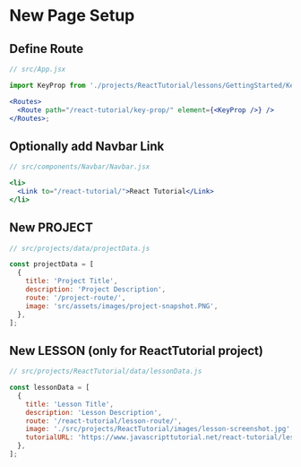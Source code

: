 # New Page Setup

## Define Route

```jsx
// src/App.jsx

import KeyProp from './projects/ReactTutorial/lessons/GettingStarted/KeyProp';

<Routes>
  <Route path="/react-tutorial/key-prop/" element={<KeyProp />} />
</Routes>;
```

## Optionally add Navbar Link

```jsx
// src/components/Navbar/Navbar.jsx

<li>
  <Link to="/react-tutorial/">React Tutorial</Link>
</li>
```

## New PROJECT

```jsx
// src/projects/data/projectData.js

const projectData = [
  {
    title: 'Project Title',
    description: 'Project Description',
    route: '/project-route/',
    image: 'src/assets/images/project-snapshot.PNG',
  },
];
```

## New LESSON (only for ReactTutorial project)

```jsx
// src/projects/ReactTutorial/data/lessonData.js

const lessonData = [
  {
    title: 'Lesson Title',
    description: 'Lesson Description',
    route: '/react-tutorial/lesson-route/',
    image: './src/projects/ReactTutorial/images/lesson-screenshot.jpg',
    tutorialURL: 'https://www.javascripttutorial.net/react-tutorial/lesson-url/',
  },
];
```